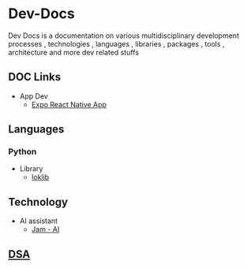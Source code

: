 # Dev-Docs

Dev Docs is a documentation on various multidisciplinary development processes , technologies , languages , libraries , packages , tools , architecture and more dev related stuffs

## DOC Links

+ App Dev
    - [Expo React Native App](./expo-react-native-app/init.expo-react-native-app.docs.md)


## Languages

### Python

+ Library
    - [loklib](https://github.com/Lokeshwaran-M/lok-lib#readme)

## Technology

+ AI assistant
    - [Jam - AI](https://github.com/Lokeshwaran-M/Jam-AI#readme)

## [DSA](./DSA/README.md)